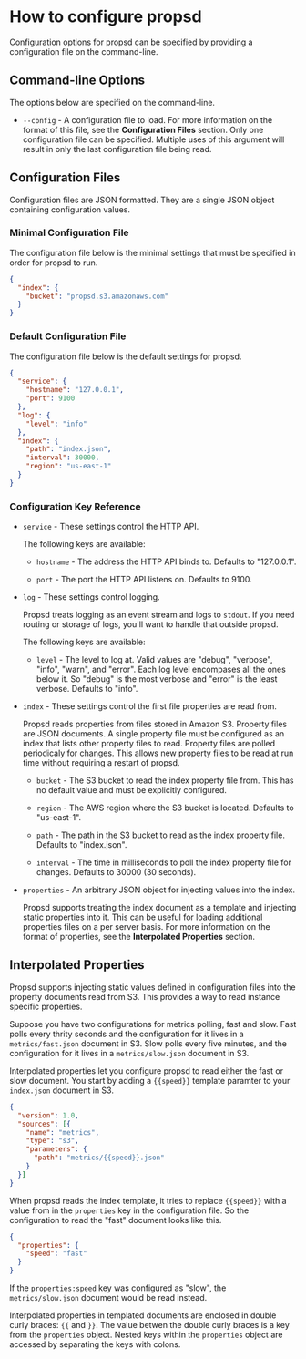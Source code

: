# How to configure propsd #

Configuration options for propsd can be specified by providing a configuration
file on the command-line.

## Command-line Options ##

The options below are specified on the command-line.

* `--config` - A configuration file to load. For more information on the format
  of this file, see the **Configuration Files** section. Only one configuration
  file can be specified. Multiple uses of this argument will result in only the
  last configuration file being read.

## Configuration Files ##

Configuration files are JSON formatted. They are a single JSON object
containing configuration values.

### Minimal Configuration File ###

The configuration file below is the minimal settings that must be specified in
order for propsd to run.

~~~json
{
  "index": {
    "bucket": "propsd.s3.amazonaws.com"
  }
}
~~~

### Default Configuration File ###

The configuration file below is the default settings for propsd.

~~~json
{
  "service": {
    "hostname": "127.0.0.1",
    "port": 9100
  },
  "log": {
    "level": "info"
  },
  "index": {
    "path": "index.json",
    "interval": 30000,
    "region": "us-east-1"
  }
}
~~~

### Configuration Key Reference ###

* `service` - These settings control the HTTP API.

  The following keys are available:

  * `hostname` - The address the HTTP API binds to. Defaults to "127.0.0.1".

  * `port` - The port the HTTP API listens on. Defaults to 9100.

* `log` - These settings control logging.

  Propsd treats logging as an event stream and logs to `stdout`. If you
  need routing or storage of logs, you'll want to handle that outside propsd.

  The following keys are available:

  * `level` - The level to log at. Valid values are "debug", "verbose", "info",
    "warn", and "error". Each log level encompases all the ones below it. So
    "debug" is the most verbose and "error" is the least verbose. Defaults to
    "info".

* `index` - These settings control the first file properties are read from.

  Propsd reads properties from files stored in Amazon S3. Property files are
  JSON documents. A single property file must be configured as an index that
  lists other property files to read. Property files are polled periodicaly for
  changes. This allows new property files to be read at run time without
  requiring a restart of propsd.

  * `bucket` - The S3 bucket to read the index property file from. This has no
    default value and must be explicitly configured.

  * `region` - The AWS region where the S3 bucket is located. Defaults to
    "us-east-1".

  * `path` - The path in the S3 bucket to read as the index property file.
    Defaults to "index.json".

  * `interval` - The time in milliseconds to poll the index property file for
    changes. Defaults to 30000 (30 seconds).

* `properties` - An arbitrary JSON object for injecting values into the index.

  Propsd supports treating the index document as a template and injecting
  static properties into it. This can be useful for loading additional
  properties files on a per server basis. For more information on the format of
  properties, see the **Interpolated Properties** section.

## Interpolated Properties ##

Propsd supports injecting static values defined in configuration files into the
property documents read from S3. This provides a way to read instance specific
properties.

Suppose you have two configurations for metrics polling, fast and slow. Fast
polls every thrity seconds and the configuration for it lives in
a `metrics/fast.json` document in S3. Slow polls every five minutes, and the
configuration for it lives in a `metrics/slow.json` document in S3.

Interpolated properties let you configure propsd to read either the fast or
slow document. You start by adding a `{{speed}}` template paramter to your
`index.json` document in S3.

~~~json
{
  "version": 1.0,
  "sources": [{
    "name": "metrics",
    "type": "s3",
    "parameters": {
      "path": "metrics/{{speed}}.json"
    }
  }]
}
~~~

When propsd reads the index template, it tries to replace `{{speed}}` with
a value from in the `properties` key in the configuration file. So the
configuration to read the "fast" document looks like this.

~~~json
{
  "properties": {
    "speed": "fast"
  }
}
~~~

If the `properties:speed` key was configured as "slow", the `metrics/slow.json`
document would be read instead.

Interpolated properties in templated documents are enclosed in double curly
braces: `{{` and `}}`. The value betwen the double curly braces is a key from
the `properties` object. Nested keys within the `properties` object are
accessed by separating the keys with colons.


[apache]: https://httpd.apache.org/docs/2.4/logs.html#combined
